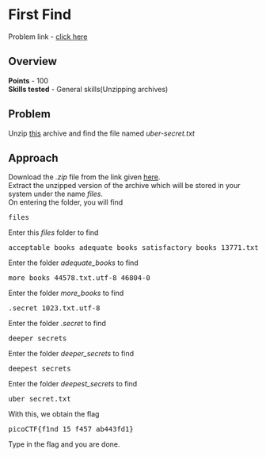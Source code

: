 <h1>First Find</h1>
Problem link - <a href="https://play.picoctf.org/practice/challenge/320">click here</a>
<h2>Overview</h2>
<b>Points</b> - 100<br>
<b>Skills tested</b> - General skills(Unzipping archives)
<h2>Problem</h2>
<p>Unzip <a href="https://artifacts.picoctf.net/c/551/files.zip">this</a> archive and find the file named <i>uber-secret.txt</i></p>
<h2>Approach</h2>
Download the <i>.zip</i> file from the link given  <a href="https://artifacts.picoctf.net/c/551/files.zip">here</a>.<br>
Extract the unzipped version of the archive which will be stored in your system under the name <i>files</i>.<br>
On entering the folder, you will find
<pre>files</pre>
Enter this <i>files</i> folder to find
<pre>acceptable_books adequate_books satisfactory_books 13771.txt.utf-8 14789.txt.utf-8</pre>
Enter the folder <i>adequate_books</i> to find
<pre>more_books 44578.txt.utf-8 46804-0</pre>
Enter the folder <i>more_books</i> to find
<pre>.secret 1023.txt.utf-8</pre>
Enter the folder <i>.secret</i> to find
<pre>deeper_secrets</pre>
Enter the folder <i>deeper_secrets</i> to find
<pre>deepest_secrets</pre>
Enter the folder <i>deepest_secrets</i> to find
<pre>uber_secret.txt</i></pre>
With this, we obtain the flag
<pre>picoCTF{f1nd_15_f457_ab443fd1}</pre>
Type in the flag and you are done.
